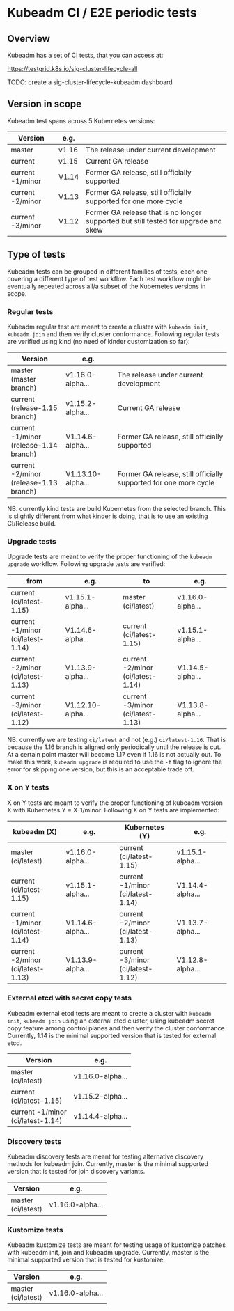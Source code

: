 # Kubeadm CI / E2E periodic tests

## Overview

Kubeadm has a set of CI tests, that you can access at:

<https://testgrid.k8s.io/sig-cluster-lifecycle-all>

TODO: create a sig-cluster-lifecycle-kubeadm dashboard

## Version in scope

Kubeadm test spans across 5 Kubernetes versions:

| Version          | e.g.   |                                                              |
| ---------------- | ------ | ------------------------------------------------------------ |
| master           | v1.16  | The release under current development                        |
| current          | v1.15  | Current GA release                                           |
| current -1/minor | V1.14  | Former GA release, still officially supported                |
| current -2/minor | V1.13  | Former GA release, still officially supported for one more cycle |
| current -3/minor | V1.12  | Former GA release that is no longer supported but still tested for upgrade and skew |

## Type of tests

Kubeadm tests can be grouped in different families of tests, each one covering a different type of test workflow. Each test workflow
might be eventually repeated across all/a subset of the Kubernetes versions in scope.

### Regular tests

Kubeadm regular test are meant to create a cluster with `kubeadm init`, `kubeadm join` and then verify cluster
conformance. Following regular tests are verified using kind (no need of kinder customization so far):

| Version          | e.g.   |                                                              |
| ---------------- | ------ | ------------------------------------------------------------ |
| master<br />(master branch) | v1.16.0-alpha...  | The release under current development  |
| current<br />(release-1.15 branch) | v1.15.2-alpha...  | Current GA release              |
| current -1/minor<br />(release-1.14 branch)  | V1.14.6-alpha...   | Former GA release, still officially supported |
| current -2/minor<br />(release-1.13 branch)  | V1.13.10-alpha...  | Former GA release, still officially supported for one more cycle |

NB. currently kind tests are build Kubernetes from the selected branch. This is slightly different from what
kinder is doing, that is to use an existing CI/Release build.

### Upgrade tests

Upgrade tests are meant to verify the proper functioning of the `kubeadm upgrade` workflow. Following upgrade tests are verified:

| from                                    | e.g.              | to                                     | e.g.             |
| --------------------------------------- | ----------------- | -------------------------------------- | ---------------- |
| current<br />(ci/latest-1.15)           | v1.15.1-alpha...  | master<br />(ci/latest)                | v1.16.0-alpha... |
| current -1/minor<br />(ci/latest-1.14)  | V1.14.6-alpha...  | current<br />(ci/latest-1.15)          | v1.15.1-alpha... |
| current -2/minor<br />(ci/latest-1.13)  | V1.13.9-alpha...  | current -2/minor<br />(ci/latest-1.14) | V1.14.5-alpha... |
| current -3/minor<br />(ci/latest-1.12)  | V1.12.10-alpha... | current -3/minor<br />(ci/latest-1.13) | V1.13.8-alpha... |

NB. currently we are testing `ci/latest` and not (e.g.) `ci/latest-1.16`. That is because the 1.16 branch
is aligned only periodically until the release is cut. At a certain point master will become 1.17 even
if 1.16 is not actually out. To make this work, `kubeadm upgrade` is required to use the `-f` flag to ignore
the error for skipping one version, but this is an acceptable trade off.

### X on Y tests

X on Y tests are meant to verify the proper functioning of kubeadm version X with Kubernetes Y = X-1/minor. Following X on Y tests are implemented:

| kubeadm (X)                            | e.g.             | Kubernetes (Y)                         | e.g.              |
| -------------------------------------- | ---------------- | -------------------------------------- | ----------------- |
| master<br />(ci/latest)                | v1.16.0-alpha... | current<br />(ci/latest-1.15)          | v1.15.1-alpha...  |
| current<br />(ci/latest-1.15)          | v1.15.1-alpha... | current -1/minor<br />(ci/latest-1.14) | V1.14.4-alpha...  |
| current -1/minor<br />(ci/latest-1.14) | V1.14.6-alpha... | current -2/minor<br />(ci/latest-1.13) | V1.13.7-alpha...  |
| current -2/minor<br />(ci/latest-1.13) | V1.13.9-alpha... | current -3/minor<br />(ci/latest-1.12) | V1.12.8-alpha...  |

### External etcd with secret copy tests

Kubeadm external etcd tests are meant to create a cluster with `kubeadm init`, `kubeadm join` using an external etcd cluster,
using kubeadm secret copy feature among control planes and then verify the cluster conformance. Currently, 1.14 is
the minimal supported version that is tested for external etcd.

| Version                                | e.g.              |
| -------------------------------------- | ------            |
| master<br />(ci/latest)                | v1.16.0-alpha...  |
| current<br />(ci/latest-1.15)          | v1.15.2-alpha...  |
| current -1/minor<br />(ci/latest-1.14) | v1.14.4-alpha...  |

### Discovery tests

Kubeadm discovery tests are meant for testing alternative discovery methods for kubeadm join. Currently, master is
the minimal supported version that is tested for join discovery variants.

| Version                                | e.g.              |
| -------------------------------------- | ------            |
| master<br />(ci/latest)                | v1.16.0-alpha...  |

### Kustomize tests

Kubeadm kustomize tests are meant for testing usage of kustomize patches with kubeadm init, join and kubeadm upgrade.
Currently, master is the minimal supported version that is tested for kustomize.

| Version                                | e.g.              |
| -------------------------------------- | ------            |
| master<br />(ci/latest)                | v1.16.0-alpha...  |
